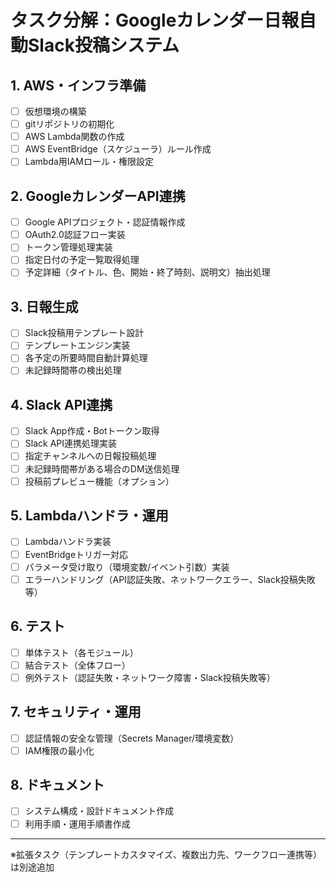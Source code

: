 # タスク分解：Googleカレンダー日報自動Slack投稿システム

## 1. AWS・インフラ準備
- [ ] 仮想環境の構築
- [ ] gitリポジトリの初期化
- [ ] AWS Lambda関数の作成
- [ ] AWS EventBridge（スケジューラ）ルール作成
- [ ] Lambda用IAMロール・権限設定

## 2. GoogleカレンダーAPI連携
- [ ] Google APIプロジェクト・認証情報作成
- [ ] OAuth2.0認証フロー実装
- [ ] トークン管理処理実装
- [ ] 指定日付の予定一覧取得処理
- [ ] 予定詳細（タイトル、色、開始・終了時刻、説明文）抽出処理

## 3. 日報生成
- [ ] Slack投稿用テンプレート設計
- [ ] テンプレートエンジン実装
- [ ] 各予定の所要時間自動計算処理
- [ ] 未記録時間帯の検出処理

## 4. Slack API連携
- [ ] Slack App作成・Botトークン取得
- [ ] Slack API連携処理実装
- [ ] 指定チャンネルへの日報投稿処理
- [ ] 未記録時間帯がある場合のDM送信処理
- [ ] 投稿前プレビュー機能（オプション）

## 5. Lambdaハンドラ・運用
- [ ] Lambdaハンドラ実装
- [ ] EventBridgeトリガー対応
- [ ] パラメータ受け取り（環境変数/イベント引数）実装
- [ ] エラーハンドリング（API認証失敗、ネットワークエラー、Slack投稿失敗等）

## 6. テスト
- [ ] 単体テスト（各モジュール）
- [ ] 結合テスト（全体フロー）
- [ ] 例外テスト（認証失敗・ネットワーク障害・Slack投稿失敗等）

## 7. セキュリティ・運用
- [ ] 認証情報の安全な管理（Secrets Manager/環境変数）
- [ ] IAM権限の最小化

## 8. ドキュメント
- [ ] システム構成・設計ドキュメント作成
- [ ] 利用手順・運用手順書作成

---

※拡張タスク（テンプレートカスタマイズ、複数出力先、ワークフロー連携等）は別途追加
